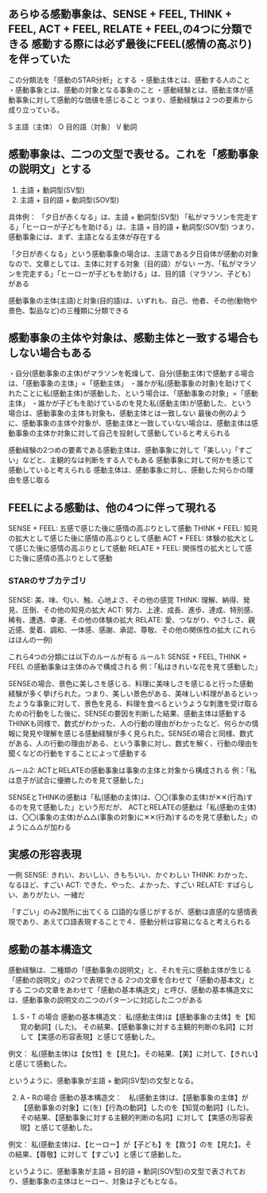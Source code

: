 ## あらゆる感動事象は、SENSE + FEEL, THINK + FEEL, ACT + FEEL, RELATE + FEEL,の4つに分類できる 感動する際には必ず最後にFEEL(感情の高ぶり)を伴っていた
この分類法を「感動のSTAR分析」とする
・感動主体とは、感動する人のこと
・感動事象とは、感動の対象となる事象のこと
・感動経験とは、感動主体が感動事象に対して感動的な価値を感じること
つまり、感動経験は２つの要素から成り立っている。

S 主語（主体）
O 目的語（対象）
V 動詞

## 感動事象は、二つの文型で表せる。これを「感動事象の説明文」とする
1. 主語 + 動詞型(SV型)
2. 主語 + 目的語 + 動詞型(SOV型)

具体例：
「夕日が赤くなる」は、主語 + 動詞型(SV型)
「私がマラソンを完走する」「ヒーローが子どもを助ける」は、主語 + 目的語 + 動詞型(SOV型)
つまり、感動事象には、まず、主語となる主体が存在する

「夕日が赤くなる」という感動事象の場合は、主語である夕日自体が感動の対象なので、文章としては、主体に対する対象（目的語）がない
一方、「私がマラソンを完走する」「ヒーローが子どもを助ける」は、目的語（マラソン、子ども）がある

感動事象の主体(主語)と対象(目的語)は、いずれも、自己、他者、その他(動物や景色、製品など)の三種類に分類できる

## 感動事象の主体や対象は、感動主体と一致する場合もしない場合もある
・自分(感動事象の主体)がマラソンを乾燥して、自分(感動主体)で感動する場合は、「感動事象の主体」=「感動主体」
・誰かが私(感動事象の対象)を助けてくれたことに私(感動主体)が感動した、という場合は、「感動事象の対象」=「感動主体」
・誰かが子どもを助けているのを見た私(感動主体)が感動した、という場合は、感動事象の主体も対象も、感動主体とは一致しない
最後の例のように、感動事象の主体や対象が、感動主体と一致していない場合は、感動主体は感動事象の主体か対象に対して自己を投射して感動していると考えられる

感動経験の2つめの要素である感動主体は、感動事象に対して「美しい」「すごい」などと、主観的なは判断をする人でもある
感動事象に対して何かを感じて感動していると考えられる
感動主体は、感動事象に対し、感動した何らかの理由を感じ取る


## FEELによる感動は、他の4つに伴って現れる
SENSE + FEEL: 五感で感じた後に感情の高ぶりとして感動
THINK + FEEL: 知見の拡大として感じた後に感情の高ぶりとして感動
ACT + FEEL: 体験の拡大として感じた後に感情の高ぶりとして感動
RELATE + FEEL: 関係性の拡大として感じた後に感情の高ぶりとして感動

### STARのサブカテゴリ
SENSE: 美、味、匂い、触、心地よさ、その他の感覚
THINK: 理解、納得、発見、圧倒、その他の知見の拡大
ACT: 努力、上達、成長、進歩、達成、特別感、稀有、遭遇、幸運、その他の体験の拡大
RELATE: 愛、つながり、やさしさ、親近感、愛着、調和、一体感、感謝、承認、尊敬、その他の関係性の拡大
(これらはほんの一例)

これら4つの分類には以下のルールが有る
ルール1: SENSE + FEEL, THINK + FEEL の感動事象は主体のみで構成される
例：「私はきれいな花を見て感動した」

SENSEの場合、景色に美しさを感じる、料理に美味しさを感じると行った感動経験が多く挙げられた。つまり、美しい景色がある、美味しい料理があるといったような事象に対して、景色を見る、料理を食べるというような刺激を受け取るための行動をした後に、SENSEの要因を判断した結果、感動主体は感動する
THINKも同様で、数式がわかった、人の行動の理由がわかったなど、何らかの情報に発見や理解を感じる感動経験が多く見られた。SENSEの場合と同様、数式がある、人の行動の理由がある、という事象に対し、数式を解く、行動の理由を聞くなどの行動をすることによって感動する

ルール2: ACTとRELATEの感動事象は事象の主体と対象から構成される
例：「私は息子が試合に優勝したのを見て感動した」

SENSEとTHINKの感動は「私(感動の主体)は、〇〇(事象の主体)が✕✕(行為)するのを見て感動した」という形だが、
ACTとRELATEの感動は「私(感動の主体)は、〇〇(事象の主体)が△△(事象の対象)に✕✕(行為)するのを見て感動した」のように△△が加わる

## 実感の形容表現
一例
SENSE: きれい、おいしい、きもちいい、かぐわしい
THINK: わかった、なるほど、すごい
ACT: できた、やった、よかった、すごい
RELATE: すばらしい、ありがたい、一緒だ

「すごい」のみ2箇所に出てくる
口語的な感じがするが、感動は直感的な感情表現であり、あえて口語表現することで４、感動分析は容易になると考えられる


## 感動の基本構造文
感動経験は、二種類の「感動事象の説明文」と、それを元に感動主体が生じる「感動の説明文」の2つで表現できる
2つの文章を合わせて「感動の基本文」とする
二つの文章をあわせて「感動の基本構造文」と呼び、感動の基本構造文には、感動事象の説明文の二つのパターンに対応した二つがある

1. S・T の場合
感動の基本構造文： 私(感動主体)は【感動事象の主体】を【知覚の動詞】(した)。
その結果、【感動事象に対する主観的判断の名詞】に対して【実感の形容表現】と感じて感動した。

例文：
私(感動主体)は【女性】を【見た】。その結果、【美】に対して、【きれい】と感じて感動した。

というように、感動事象が主語 + 動詞(SV型)の文型となる。

2. A・Rの場合
感動の基本構造文：　私(感動主体)は、【感動事象の主体】が【感動事象の対象】に(を)【行為の動詞】したのを【知覚の動詞】(した)。
その結果、【感動事象に対する主観的判断の名詞】に対して【実感の形容表現】と感じて感動した。

例文：
私(感動主体)は、【ヒーロー】が【子ども】を【救う】のを【見た】。その結果、【尊敬】に対して【すごい】と感じて感動した。

というように、感動事象が主語 + 目的語 + 動詞(SOV型)の文型で表されており、感動事象の主体はヒーロー、対象は子どもとなる。



